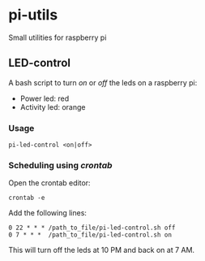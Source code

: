 # pi-utils
Small utilities for raspberry pi

## LED-control
A bash script to turn _on_ or _off_ the leds on a raspberry pi:
- Power led: red
- Activity led: orange

### Usage
```pi-led-control <on|off>```

### Scheduling using _crontab_
Open the crontab editor:
```
crontab -e
```
Add the following lines:
```
0 22 * * * /path_to_file/pi-led-control.sh off
0 7 * * *  /path_to_file/pi-led-control.sh on
```
This will turn off the leds at 10 PM and back on at 7 AM.
